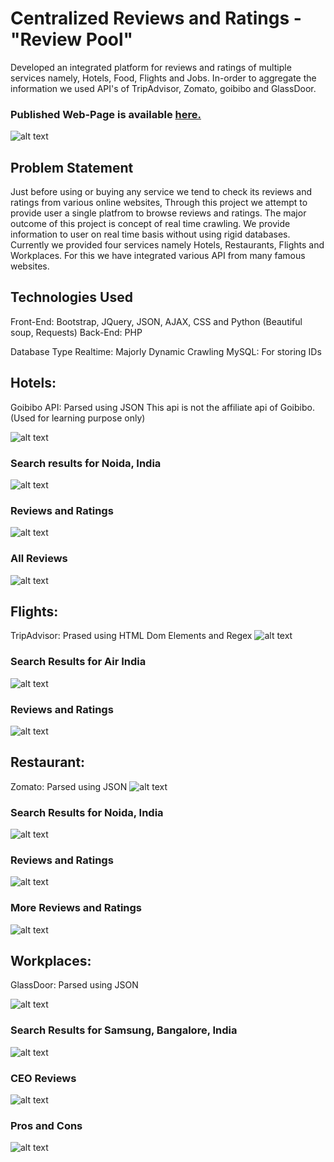 # Centralized Reviews and Ratings - "Review Pool"
Developed an integrated platform for reviews and ratings of multiple services namely, Hotels, Food, Flights and Jobs. In-order to aggregate the information we used API's of TripAdvisor, Zomato, goibibo and GlassDoor.

### Published Web-Page is available <a href="https://newtein.github.io/CRR/" target="_blank"> here.</a>


![alt text](https://raw.githubusercontent.com/newtein/CRR/master/UI/1.%20welcome_page.JPG)

## Problem Statement

Just before using or buying any service we tend to check its reviews and ratings from various online websites, Through this project we attempt to provide user a single platfrom to browse reviews and ratings. The major outcome of this project is concept of real time crawling. We provide information to user on real time basis without using rigid databases. Currently we provided four services namely Hotels, Restaurants, Flights and Workplaces. For this we have integrated various API from many famous websites.


## Technologies Used

Front-End: Bootstrap, JQuery, JSON, AJAX, CSS and Python (Beautiful soup, Requests)
Back-End: PHP 

Database Type
Realtime: Majorly Dynamic Crawling
MySQL: For storing IDs

## Hotels: 

Goibibo API: Parsed using JSON
This api is not the affiliate api of Goibibo. (Used for learning purpose only)

![alt text](https://raw.githubusercontent.com/newtein/CRR/master/UI/2.%20hotelsearch.JPG)
### Search results for Noida, India
![alt text](https://raw.githubusercontent.com/newtein/CRR/master/UI/3.%20realtime_dynamic_results.JPG)

### Reviews and Ratings

![alt text](https://raw.githubusercontent.com/newtein/CRR/master/UI/4.%20real_time_reviews.JPG)
### All Reviews
![alt text](https://raw.githubusercontent.com/newtein/CRR/master/UI/5.%20all%20reviews.JPG)

## Flights:

TripAdvisor: Prased using HTML Dom Elements and Regex
![alt text](https://raw.githubusercontent.com/newtein/CRR/master/UI/14.%20flights_search.JPG)

### Search Results for Air India
![alt text](https://raw.githubusercontent.com/newtein/CRR/master/UI/15.%20flight_results.JPG)
### Reviews and Ratings
![alt text](https://raw.githubusercontent.com/newtein/CRR/master/UI/16.%20flight_reviews.JPG)

## Restaurant:

Zomato: Parsed using JSON
![alt text](https://raw.githubusercontent.com/newtein/CRR/master/UI/10.%20Restaurant_search.JPG)

### Search Results for Noida, India
![alt text](https://raw.githubusercontent.com/newtein/CRR/master/UI/11.%20results.JPG)

### Reviews and Ratings

![alt text](https://raw.githubusercontent.com/newtein/CRR/master/UI/12.%20reviews_n_ratings.JPG)

### More Reviews and Ratings

![alt text](https://raw.githubusercontent.com/newtein/CRR/master/UI/13.%20more_reviews.JPG)

## Workplaces:

GlassDoor: Parsed using JSON

![alt text](https://raw.githubusercontent.com/newtein/CRR/master/UI/6.%20workplaces_search.JPG)

### Search Results for Samsung, Bangalore, India
![alt text](https://raw.githubusercontent.com/newtein/CRR/master/UI/7.results_glassdoor.JPG)

### CEO Reviews

![alt text](https://raw.githubusercontent.com/newtein/CRR/master/UI/8.%20ceo_reviews.JPG)

### Pros and Cons

![alt text](https://raw.githubusercontent.com/newtein/CRR/master/UI/9.%20pros_n_cons.JPG)

